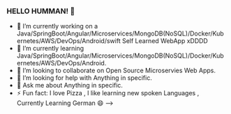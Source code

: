 ### HELLO HUMMAN! 👋

- 🔭 I’m currently working on a Java/SpringBoot/Angular/Microservices/MongoDB(NoSQL)/Docker/Kubernetes/AWS/DevOps/Android/swift Self Learned WebApp xDDDD
- 🌱 I’m currently learning Java/SpringBoot/Angular/Microservices/MongoDB(NoSQL)/Docker/Kubernetes/AWS/DevOps/Android.
- 👯 I’m looking to collaborate on Open Source Microservies Web Apps.
- 🤔 I’m looking for help with Anything in specific.
- 💬 Ask me about Anything in specific.
- ⚡ Fun fact: I love Pizza , I like learning new spoken Languages , Currently Learning German 😄
-->
